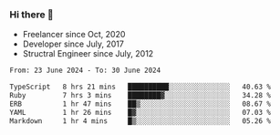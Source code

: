 ### Hi there 👋

- Freelancer since Oct, 2020
- Developer since July, 2017
- Structral Engineer since July, 2012

<!--START_SECTION:waka-->

```txt
From: 23 June 2024 - To: 30 June 2024

TypeScript   8 hrs 21 mins   ██████████░░░░░░░░░░░░░░░   40.63 %
Ruby         7 hrs 3 mins    ████████▓░░░░░░░░░░░░░░░░   34.28 %
ERB          1 hr 47 mins    ██▒░░░░░░░░░░░░░░░░░░░░░░   08.67 %
YAML         1 hr 26 mins    █▓░░░░░░░░░░░░░░░░░░░░░░░   07.03 %
Markdown     1 hr 4 mins     █▒░░░░░░░░░░░░░░░░░░░░░░░   05.26 %
```

<!--END_SECTION:waka-->
